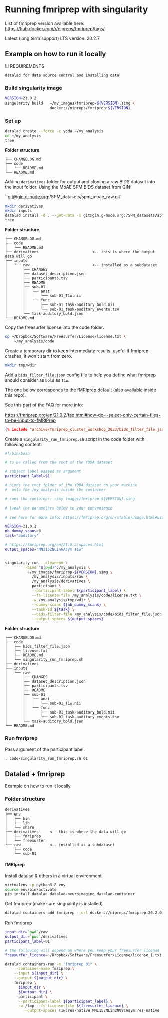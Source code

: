 # Running fmriprep with singularity

List of fmriprep version available here:
https://hub.docker.com/r/nipreps/fmriprep/tags/

Latest (long term support) LTS version: 20.2.7

## Example on how to run it locally

!!! REQUIREMENTS

    datalad for data source control and installing data

### Build singularity image

```bash
VERSION=21.0.2
singularity build   ~/my_images/fmriprep-${VERSION}.simg \
                    docker://nipreps/fmriprep:${VERSION}
```

### Set up

```bash
datalad create --force -c yoda ~/my_analysis
cd ~/my_analysis
tree
```

**Folder structure**

```
├── CHANGELOG.md
├── code
│   └── README.md
└── README.md
```

Adding `derivatives` folder for output and cloning a raw BIDS dataset into the
input folder. Using the MoAE SPM BIDS dataset from GIN:

``git@gin.g-node.org:/SPM_datasets/spm_moae_raw.git`

```bash
mkdir derivatives
mkdir inputs
datalad install -d . --get-data -s git@gin.g-node.org:/SPM_datasets/spm_moae_raw.git inputs/raw
tree
```

**Folder structure**

```text
├── CHANGELOG.md
├── code
│   └── README.md
├── derivatives                        <-- this is where the output data will go
├── inputs
│   └── raw                            <-- installed as a subdataset
│       ├── CHANGES
│       ├── dataset_description.json
│       ├── participants.tsv
│       ├── README
│       ├── sub-01
│       │   ├── anat
│       │   │   └── sub-01_T1w.nii
│       │   └── func
│       │       ├── sub-01_task-auditory_bold.nii
│       │       └── sub-01_task-auditory_events.tsv
│       └── task-auditory_bold.json
└── README.md
```

Copy the freesurfer license into the code folder:

```bash
cp ~/Dropbox/Software/Freesurfer/License/license.txt \
	~/my_analysis/code
```

Create a temporary dir to keep intermediate results:
useful if fmriprep crashes, it won't start from zero.

```bash
mkdir tmp/wdir
```

Add a `bids_filter_file.json` config file to help you define what fmriprep
should consider as `bold` as `T1w`.

The one below corresponds to the fMRIprep default (also available inside this
repo).

See this part of the FAQ for more info:

https://fmriprep.org/en/21.0.2/faq.html#how-do-I-select-only-certain-files-to-be-input-to-fMRIPrep

```json
{% include "archive/fmriprep_cluster_workshop_2023/bids_filter_file.json" %}
```

Create a `singularity_run_fmriprep.sh` script in the code folder
with following content:

```bash
#!/bin/bash

# to be called from the root of the YODA dataset

# subject label passed as argument
participant_label=$1

# binds the root folder of the YODA dataset on your machine
#  onto the /my_analysis inside the container

# runs the container: ~/my_images/fmriprep-${VERSION}.sing

# tweak the parameters below to your convenience

# see here for more info: https://fmriprep.org/en/stable/usage.html#usage-notes

VERSION=21.0.2
nb_dummy_scans=0
task="auditory"

# https://fmriprep.org/en/21.0.2/spaces.html
output_spaces="MNI152NLin6Asym T1w"


singularity run --cleanenv \
        --bind "$(pwd)":/my_analysis \
          ~/my_images/fmriprep-${VERSION}.simg \
            /my_analysis/inputs/raw \
            /my_analysis/derivatives \
            participant \
            --participant-label ${participant_label} \
            --fs-license-file /my_analysis/code/license.txt \
            -w /my_analysis/tmp/wdir \
            --dummy-scans ${nb_dummy_scans} \
            --task-id ${task} \
            --bids-filter-file /my_analysis/code/bids_filter_file.json \
            --output-spaces ${output_spaces}
```

**Folder structure**

```text
├── CHANGELOG.md
├── code
│   ├── bids_filter_file.json
│   ├── license.txt
│   ├── README.md
│   └── singularity_run_fmriprep.sh
├── derivatives
├── inputs
│   └── raw
│       ├── CHANGES
│       ├── dataset_description.json
│       ├── participants.tsv
│       ├── README
│       ├── sub-01
│       │   ├── anat
│       │   │   └── sub-01_T1w.nii
│       │   └── func
│       │       ├── sub-01_task-auditory_bold.nii
│       │       └── sub-01_task-auditory_events.tsv
│       └── task-auditory_bold.json
└── README.md
```

### Run fmriprep

Pass argument of the participant label.

```bash
. code/singularity_run_fmriprep.sh 01
```

<!--
```bash
#!/bin/bash
#-------------------------------------------
#SBATCH -J fmriprep
#SBATCH --account=def-flepore
#SBATCH --time=3:00:00
#SBATCH -n 1
#SBATCH --cpus-per-task=4
#SBATCH --mem-per-cpu=8G
#SBATCH --mail-user=michele.maclean@umontreal.ca
#SBATCH --mail-type=BEGIN
#SBATCH --mail-type=END
#SBATCH --mail-type=FAIL
#SBATCH --mail-type=REQUEUE
#SBATCH --mail-type=ALL
# ------------------------------------------

source ~/venv_datalad/bin/activate
module load git-annex/8.20200810
module load freesurfer/5.3.0
module load singularity/3.8

cd
# run the fmriprep job with singularity
singularity run --cleanenv /home/mmaclean/projects/def-flepore/mmaclean/parallel_analysis/containers/images/bids/bids-fmriprep--21.0.1.sing /home/mmaclean/projects/def-flepore/mmaclean/CVI-raw /home/mmaclean/projects/def-flepore/mmaclean/preprocessing participant --participant-label CTL17 --fs-license-file /home/mmaclean/projects/def-flepore/mmaclean/license/freesurfer.txt --skip_bids_validation --notrack
``` -->


## Datalad + fmriprep

Example on how to run it locally

### Folder structure

```
derivatives
├── env
│   ├── bin
│   ├── lib
│   └── share
├── derivatives     <-- this is where the data will go
│   ├── fmriprep
│   └── freesurfer
└── raw             <-- installed as a subdataset
    ├── code
    └── sub-01
```

#### fMRIprep

Install datalad & others in a virtual environment

```bash
virtualenv -p python3.8 env
source env/bin/activate
pip install datalad datalad-neuroimaging datalad-container
```

Get fmriprep (make sure singualrity is installed)

```bash
datalad containers-add fmriprep --url docker://nipreps/fmriprep:20.2.0
```

Run fmriprep

```bash
input_dir=`pwd`/raw
output_dir=`pwd`/derivatives
participant_label=01

# the following will depend on where you keep your freesurfer license
freesurfer_licence=~/Dropbox/Software/Freesurfer/License/license_1.txt

datalad containers-run -m "fmriprep 01" \
	--container-name fmriprep \
	--input ${input_dir} \
	--output ${output_dir} \
    fmriprep \
      $input_dir \
      ${output_dir} \
      participant \
      --participant-label ${participant_label} \
      -w /tmp --fs-license-file ${freesurfer_licence} \
        --output-spaces T1w:res-native MNI152NLin2009cAsym:res-native
```
